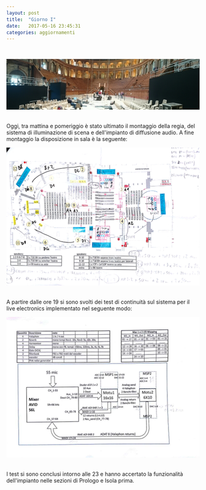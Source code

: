 ```yaml
---
layout: post
title:  "Giorno I"
date:   2017-05-16 23:45:31 
categories: aggiornamenti
---
```


​
 
![Sala](/images/Sala_PANORAMICA.jpg)
​
​
​



Oggi, tra mattina e pomeriggio è stato ultimato il montaggio della regia, del sistema di illuminazione di scena e dell'impianto di diffusione audio. 
A fine montaggio la disposizione in sala è la seguente:
​
​
 
 
 ![Mappa Sala](/images/Scehma%20Sala.jpg)
​
​
​
​
​


A partire dalle  ore 19 si sono svolti dei test di continuità sul sistema per il live electronics implementato nel seguente modo:
​


![Live Electronics](/images/schema_Live_Electronics.jpg)
​
​


I test si sono conclusi intorno alle 23 e hanno accertato la funzionalità dell'impianto nelle sezioni di Prologo e Isola prima.
